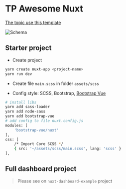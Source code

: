# TP Awesome Nuxt

[The topic use this template](https://github.com/coreui/coreui-free-vue-admin-template)

![Schema](https://nuxtjs.org/nuxt-schema.svg)

## Starter project

- Create project

```bash
yarn create nuxt-app <project-name>
yarn run dev
```

- Create file `main.scss` in folder `assets/scss`

- Config style: SCSS, Bootstrap, [Bootstrap Vue](https://bootstrap-vue.js.org/docs/)

```bash
# install libs
yarn add sass-loader
yarn add node-sass
yarn add bootstrap-vue
# add config to file nuxt.config.js
modules: [
    'bootstrap-vue/nuxt'
],
css: [
    /* Import Core SCSS */
    { src: '~/assets/scss/main.scss', lang: 'scss' }
],
```

## Full dashboard project

> Please see on `nuxt-dashboard-example` project
